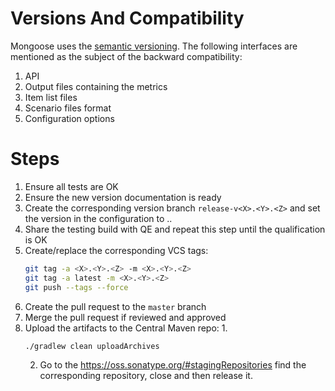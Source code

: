 # Versions And Compatibility

Mongoose uses the [semantic versioning](http://semver.org/). The
following interfaces are mentioned as the subject of the backward
compatibility:
1. API
2. Output files containing the metrics
3. Item list files
4. Scenario files format
5. Configuration options

# Steps

1. Ensure all tests are OK
2. Ensure the new version documentation is ready
3. Create the corresponding version branch `release-v<X>.<Y>.<Z>` and
   set the version in the configuration to <X>.<Y>.<Z>
4. Share the testing build with QE and repeat this step until the
   qualification is OK
5. Create/replace the corresponding VCS tags:
   ```bash
   git tag -a <X>.<Y>.<Z> -m <X>.<Y>.<Z>
   git tag -a latest -m <X>.<Y>.<Z>
   git push --tags --force
   ```
6. Create the pull request to the `master` branch
7. Merge the pull request if reviewed and approved
8. Upload the artifacts to the Central Maven repo:
   1.
    ```bash
    ./gradlew clean uploadArchives
    ```
   2. Go to the https://oss.sonatype.org/#stagingRepositories
      find the corresponding repository, close and then release it.
